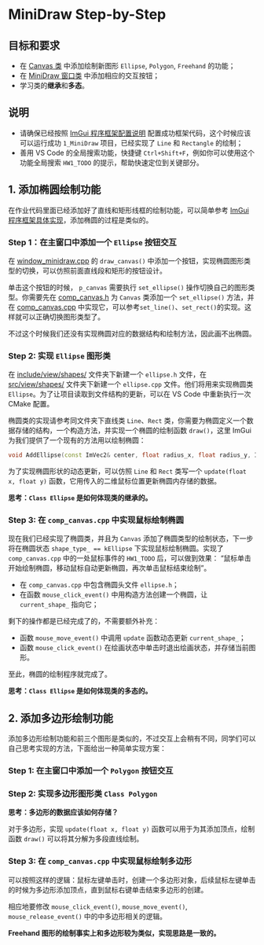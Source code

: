# MiniDraw Step-by-Step

## 目标和要求

- 在 [Canvas 类](../../../Framework2D/include/view/comp_canvas.h) 中添加绘制新图形 `Ellipse`, `Polygon`, `Freehand` 的功能；
- 在 [MiniDraw 窗口类](../../../Framework2D/src/assignments/1_MiniDraw/window_minidraw.cpp) 中添加相应的交互按钮；
- 学习类的**继承**和**多态**。
  
## 说明

- 请确保已经按照 [ImGui 程序框架配置说明](framework_introduction.md) 配置成功框架代码，这个时候应该可以运行成功 `1_MiniDraw` 项目，已经实现了 `Line` 和 `Rectangle` 的绘制；
- 善用 VS Code 的全局搜索功能，快捷键 `Ctrl+Shift+F`，例如你可以使用这个功能全局搜索 `HW1_TODO` 的提示，帮助快速定位到关键部分。

## 1. 添加椭圆绘制功能

在作业代码里面已经添加好了直线和矩形线框的绘制功能，可以简单参考 [ImGui 程序框架具体实现](framework_details.md)，添加椭圆的过程是类似的。

### Step 1：在主窗口中添加一个 `Ellipse` 按钮交互

在 [window_minidraw.cpp](../../../Framework2D/src/assignments/1_MiniDraw/window_minidraw.cpp) 的 `draw_canvas()` 中添加一个按钮，实现椭圆图形类型的切换，可以仿照前面直线段和矩形的按钮设计。

单击这个按钮的时候， `p_canvas` 需要执行 `set_ellipse()` 操作切换自己的图形类型。你需要先在 [comp_canvas.h](../../../Framework2D/include/view/comp_canvas.h) 为 `Canvas` 类添加一个 `set_ellipse()` 方法，并在 [comp_canvas.cpp](../../../Framework2D/src/view/comp_canvas.cpp) 中实现它，可以参考`set_line()`、`set_rect()`的实现。这样就可以正确切换图形类型了。

不过这个时候我们还没有实现椭圆对应的数据结构和绘制方法，因此画不出椭圆。

### Step 2: 实现 ``Ellipse`` 图形类

在 [include/view/shapes/](../../../Framework2D/include/view/shapes/) 文件夹下新建一个 `ellipse.h` 文件，在 [src/view/shapes/](../../../Framework2D/src/view/shapes/) 文件夹下新建一个 `ellipse.cpp` 文件。他们将用来实现椭圆类 `Ellipse`。为了让项目读取到文件结构的更新，可以在 VS Code 中重新执行一次 CMake 配置。

椭圆类的实现请参考同文件夹下直线类 `Line`、`Rect` 类，你需要为椭圆定义一个数据存储的结构，一个构造方法，并实现一个椭圆的绘制函数 `draw()`，这里 ImGui 为我们提供了一个现有的方法用以绘制椭圆：

```cpp
void AddEllipse(const ImVec2& center, float radius_x, float radius_y, ImU32 col, float rot = 0.0f, int num_segments = 0, float thickness = 1.0f);
```

为了实现椭圆形状的动态更新，可以仿照 `Line` 和 `Rect` 类写一个 `update(float x, float y)` 函数，它用传入的二维鼠标位置更新椭圆内存储的数据。

**思考：`Class Ellipse` 是如何体现类的继承的。**

### Step 3: 在 `comp_canvas.cpp` 中实现鼠标绘制椭圆

现在我们已经实现了椭圆类，并且为 `Canvas` 添加了椭圆类型的绘制状态，下一步将在椭圆状态 `shape_type_ == kEllipse` 下实现鼠标绘制椭圆。实现了 `comp_canvas.cpp` 中的一处鼠标事件的 `HW1_TODO` 后，可以做到效果： “鼠标单击开始绘制椭圆，移动鼠标自动更新椭圆，再次单击鼠标结束绘制”。

- 在 `comp_canvas.cpp` 中包含椭圆头文件 `ellipse.h`；
- 在函数 `mouse_click_event()` 中用构造方法创建一个椭圆，让 `current_shape_` 指向它；

剩下的操作都是已经完成了的，不需要额外补充：
- 函数 `mouse_move_event()` 中调用 `update` 函数动态更新 `current_shape_`；
- 函数 `mouse_click_event()` 在绘画状态中单击时退出绘画状态，并存储当前图形。

至此，椭圆的绘制程序就完成了。

**思考：`Class Ellipse` 是如何体现类的多态的。**

## 2. 添加多边形绘制功能

添加多边形绘制功能和前三个图形是类似的，不过交互上会稍有不同，同学们可以自己思考实现的方法，下面给出一种简单实现方案：

### Step 1: 在主窗口中添加一个 `Polygon` 按钮交互

### Step 2: 实现多边形图形类 `Class Polygon`

**思考：多边形的数据应该如何存储？**

对于多边形，实现 `update(float x, float y)` 函数可以用于为其添加顶点，绘制函数 `draw()` 可以将其分解为多段直线绘制。

### Step 3: 在 `comp_canvas.cpp` 中实现鼠标绘制多边形

可以按照这样的逻辑：鼠标左键单击时，创建一个多边形对象，后续鼠标左键单击的时候为多边形添加顶点，直到鼠标右键单击结束多边形的创建。

相应地要修改 `mouse_click_event()`, `mouse_move_event()`, `mouse_release_event()` 中的中多边形相关的逻辑。

**Freehand 图形的绘制事实上和多边形较为类似，实现思路是一致的。**




